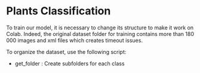 # Plants Classification
To train our model, it is necessary to change its structure to make it work on Colab. Indeed, the original dataset folder for training contains more than 180 000 images and xml files which creates timeout issues.

To organize the dataset, use the following script:
* get_folder : Create subfolders for each class

